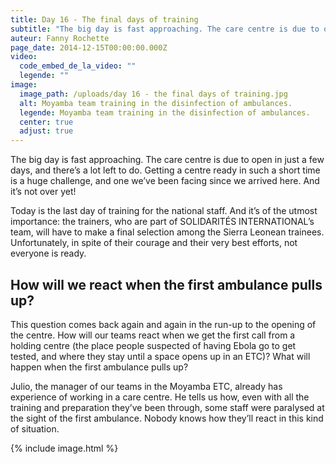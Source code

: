 ```yaml
---
title: Day 16 - The final days of training
subtitle: "The big day is fast approaching. The care centre is due to open in just a few days, and there’s a lot left to do..."
auteur: Fanny Rochette
page_date: 2014-12-15T00:00:00.000Z
video:
  code_embed_de_la_video: ""
  legende: ""
image:
  image_path: /uploads/day 16 - the final days of training.jpg
  alt: Moyamba team training in the disinfection of ambulances.
  legende: Moyamba team training in the disinfection of ambulances.
  center: true
  adjust: true
---
```

The big day is fast approaching. The care centre is due to open in just a few days, and there’s a lot left to do. Getting a centre ready in such a short time is a huge challenge, and one we’ve been facing since we arrived here. And it’s not over yet!

Today is the last day of training for the national staff. And it’s of the utmost importance: the trainers, who are part of SOLIDARIT&Eacute;S INTERNATIONAL’s team, will have to make a final selection among the Sierra Leonean trainees. Unfortunately, in spite of their courage and their very best efforts, not everyone is ready.

## How will we react when the first ambulance pulls up?

This question comes back again and again in the run-up to the opening of the centre. How will our teams react when we get the first call from a holding centre (the place people suspected of having Ebola go to get tested, and where they stay until a space opens up in an ETC)? What will happen when the first ambulance pulls up?

Julio, the manager of our teams in the Moyamba ETC, already has experience of working in a care centre. He tells us how, even with all the training and preparation they’ve been through, some staff were paralysed at the sight of the first ambulance. Nobody knows how they’ll react in this kind of situation.

{% include image.html %}